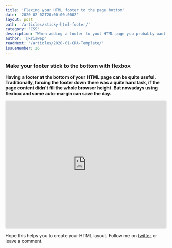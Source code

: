```yaml
---
title: 'Flexing your HTML footer to the page bottom'
date: '2020-02-02T20:00:00.000Z'
layout: post
path: '/articles/sticky-html-footer/'
category: 'CSS'
description: "When adding a footer to yout HTML page you probably want to have it at the bottom. But how do you achieve that, if the page content doesn't fill the whole page? CSS flexbox to the rescue!"
author: '@kriswep'
readNext: '/articles/2020-01-CRA-Template/'
issueNumber: 26
---
```


### Make your footer stick to the bottom with flexbox

**Having a footer at the bottom of your HTML page can be quite useful. Traditionally, forcing the footer down there was a quite hard task, if the page content didn't fill the whole browser height. But nowadays using flexbox and some auto-margin can save the day.**

<iframe
  src="https://codesandbox.io/embed/sticky-footer-ropgr?codemirror=1&view=split&module=styles.css&highlights=4,5,6,10"
  style="width:100%; height:400px; border:0; border-radius: 4px; overflow:hidden;"
></iframe>

Hope this helps you to create your HTML layout. Follow me on [twitter](https://twitter.com/kriswep) or leave a comment.
